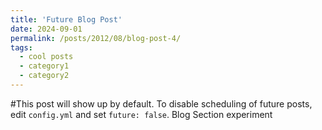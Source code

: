 ```yaml
---
title: 'Future Blog Post'
date: 2024-09-01
permalink: /posts/2012/08/blog-post-4/
tags:
  - cool posts
  - category1
  - category2
---
```


#This post will show up by default. To disable scheduling of future posts, edit `config.yml` and set `future: false`. 
Blog Section experiment
